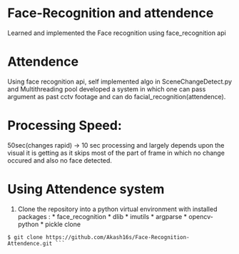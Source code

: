 # Face-Recognition and attendence
Learned and implemented the Face recognition using face_recognition api

# Attendence
Using face recognition api, self implemented algo in SceneChangeDetect.py and Multithreading pool developed a system in which one can pass argument as past cctv footage and can do facial_recognition(attendence).

# Processing Speed: 
50sec(changes rapid) -> 10 sec processing and largely depends upon the visual it is getting as it skips most of the part of frame in which no change occured and also no face detected.
# Using Attendence system
1. Clone the repository into a python virtual environment with installed packages : 
       * face_recognition
       * dlib
       * imutils
       * argparse
       * opencv-python
       * pickle
 clone
 ```
 $ git clone https://github.com/Akash16s/Face-Recognition-Attendence.git ```
 
 
